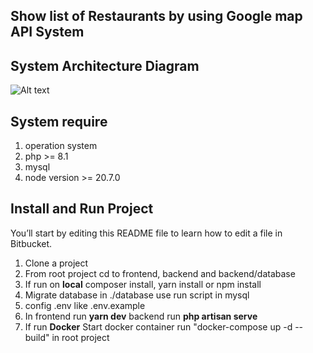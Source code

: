 ## Show list of Restaurants by using Google map API System

## System Architecture Diagram
![Alt text](system_diagram/system_architecture_diagram.png)

## System require
1. operation system
2. php >= 8.1
3. mysql
4. node version >= 20.7.0

## Install and Run Project

You’ll start by editing this README file to learn how to edit a file in Bitbucket.

1. Clone a project
2. From root project cd to frontend, backend and backend/database
3. If run on **local** composer install, yarn install or npm install
4. Migrate database in ./database use run script in mysql
5. config .env like .env.example
6. In frontend run **yarn dev** backend run **php artisan serve**
7. If run **Docker** Start docker container run "docker-compose up -d --build" in root project